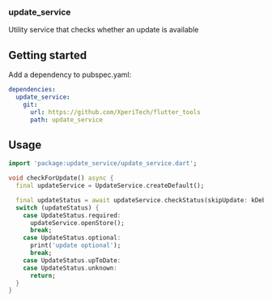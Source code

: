 ### update_service

Utility service that checks whether an update is available

## Getting started

Add a dependency to pubspec.yaml:

```yaml
dependencies:
  update_service:
    git:
      url: https://github.com/XperiTech/flutter_tools
      path: update_service
```

## Usage

```dart
import 'package:update_service/update_service.dart';

void checkForUpdate() async {
  final updateService = UpdateService.createDefault();

  final updateStatus = await updateService.checkStatus(skipUpdate: kDebugMode);
  switch (updateStatus) {
    case UpdateStatus.required:
      updateService.openStore();
      break;
    case UpdateStatus.optional:
      print('update optional');
      break;
    case UpdateStatus.upToDate:
    case UpdateStatus.unknown:
      return;
  }
}
```
